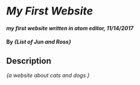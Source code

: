 # _My First Website_

#### _my first website written in atom editor, 11/14/2017_

#### By _**{List of Jun and Ross}**_

## Description

_{a website about cats and dogs }_

